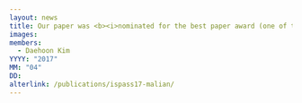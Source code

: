 ```yaml
---
layout: news
title: Our paper was <b><i>nominated for the best paper award (one of top three papers)</i></b> in <b><i>ISPASS 2017</i></b>.
images:
members:
  - Daehoon Kim
YYYY: "2017"
MM: "04"
DD: 
alterlink: /publications/ispass17-malian/
---
```

